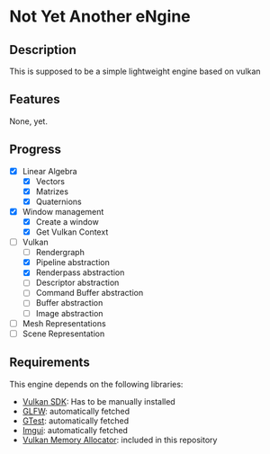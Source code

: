 # Not Yet Another eNgine

## Description

This is supposed to be a simple lightweight engine based on vulkan

## Features

None, yet.

## Progress

- [x] Linear Algebra
	- [x] Vectors
	- [x] Matrizes
	- [x] Quaternions
- [x] Window management
	- [x] Create a window
	- [x] Get Vulkan Context
- [ ] Vulkan
	- [ ] Rendergraph
	- [x] Pipeline abstraction
	- [x] Renderpass abstraction
	- [ ] Descriptor abstraction
	- [ ] Command Buffer abstraction
	- [ ] Buffer abstraction
	- [ ] Image abstraction
- [ ] Mesh Representations
- [ ] Scene Representation

## Requirements

This engine depends on the following libraries:

- [Vulkan SDK](https://vulkan.lunarg.com/): Has to be manually installed
- [GLFW](https://github.com/glfw/glfw): automatically fetched
- [GTest](https://github.com/google/googletest): automatically fetched
- [Imgui](https://github.com/ocornut/imgui): automatically fetched
- [Vulkan Memory Allocator](https://github.com/GPUOpen-LibrariesAndSDKs/VulkanMemoryAllocator): included in this repository